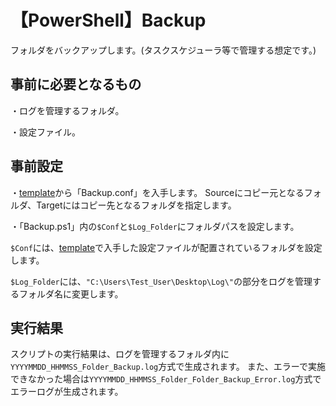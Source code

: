 # 【PowerShell】Backup
フォルダをバックアップします。(タスクスケジューラ等で管理する想定です。)

## 事前に必要となるもの
・ログを管理するフォルダ。

・設定ファイル。

## 事前設定
・[template](https://github.com/hitorigotsu/Backup/tree/master/template)から「Backup.conf」を入手します。
Sourceにコピー元となるフォルダ、Targetにはコピー先となるフォルダを指定します。

・「Backup.ps1」内の`$Conf`と`$Log_Folder`にフォルダパスを設定します。

`$Conf`には、[template](https://github.com/hitorigotsu/Backup/tree/master/template)で入手した設定ファイルが配置されているフォルダを設定します。

`$Log_Folder`には、`"C:\Users\Test_User\Desktop\Log\"`の部分をログを管理するフォルダ名に変更します。

## 実行結果
スクリプトの実行結果は、ログを管理するフォルダ内に`YYYYMMDD_HHMMSS_Folder_Backup.log`方式で生成されます。
また、エラーで実施できなかった場合は`YYYYMMDD_HHMMSS_Folder_Folder_Backup_Error.log`方式でエラーログが生成されます。
